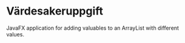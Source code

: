 # Värdesakeruppgift

JavaFX application for adding valuables to an ArrayList with different values.
